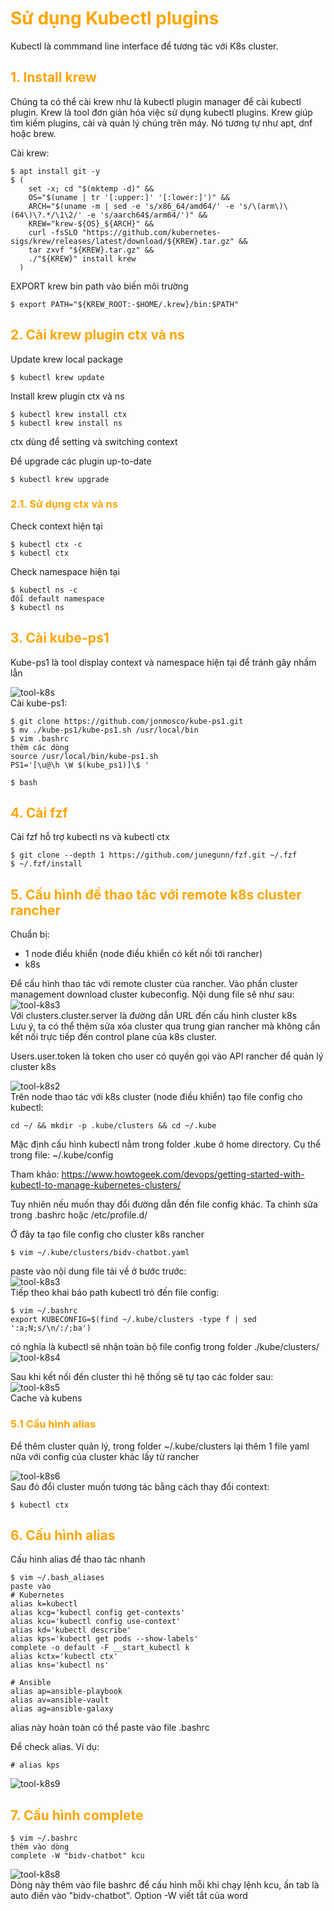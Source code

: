 <h1 style="color:orange">Sử dụng Kubectl plugins</h1>
Kubectl là commmand line interface để tương tác với K8s cluster.
<h2 style="color:orange">1. Install krew</h2>
Chúng ta có thể cài krew như là kubectl plugin manager để cài kubectl plugin. Krew là tool đơn giản hóa việc sử dụng kubectl plugins. Krew giúp tìm kiếm plugins, cài và quản lý chúng trên máy. Nó tương tự như apt, dnf hoặc brew.

Cài krew:

    $ apt install git -y
    $ (
        set -x; cd "$(mktemp -d)" &&
        OS="$(uname | tr '[:upper:]' '[:lower:]')" &&
        ARCH="$(uname -m | sed -e 's/x86_64/amd64/' -e 's/\(arm\)\(64\)\?.*/\1\2/' -e 's/aarch64$/arm64/')" &&
        KREW="krew-${OS}_${ARCH}" &&
        curl -fsSLO "https://github.com/kubernetes-sigs/krew/releases/latest/download/${KREW}.tar.gz" &&
        tar zxvf "${KREW}.tar.gz" &&
        ./"${KREW}" install krew
      )
EXPORT krew bin path vào biến môi trường

    $ export PATH="${KREW_ROOT:-$HOME/.krew}/bin:$PATH"
<h2 style="color:orange">2. Cài krew plugin ctx và ns</h2>
Update krew local package

    $ kubectl krew update
Install krew plugin ctx và ns

    $ kubectl krew install ctx
    $ kubectl krew install ns
ctx dùng để setting và switching context

Để upgrade các plugin up-to-date
    
    $ kubectl krew upgrade
<h3 style="color:orange">2.1. Sử dụng ctx và ns</h3>
Check context hiện tại

    $ kubectl ctx -c
    $ kubectl ctx
Check namespace hiện tại

    $ kubectl ns -c
    đổi default namespace
    $ kubectl ns
<h2 style="color:orange">3. Cài kube-ps1</h2>
Kube-ps1 là tool display context và namespace hiện tại để tránh gây nhầm lẫn

![tool-k8s](../img/tool-k8s1.png)<br>
Cài kube-ps1: 

    $ git clone https://github.com/jonmosco/kube-ps1.git
    $ mv ./kube-ps1/kube-ps1.sh /usr/local/bin
    $ vim .bashrc
    thêm các dòng
    source /usr/local/bin/kube-ps1.sh
    PS1='[\u@\h \W $(kube_ps1)]\$ '

    $ bash
<h2 style="color:orange">4. Cài fzf</h2>
Cài fzf hỗ trợ kubectl ns và kubectl ctx
    
    $ git clone --depth 1 https://github.com/junegunn/fzf.git ~/.fzf
    $ ~/.fzf/install
<h2 style="color:orange">5. Cấu hình để thao tác với remote k8s cluster rancher</h2>

Chuẩn bị:
- 1 node điều khiển (node điều khiển có kết nối tới rancher)
- k8s

Để cấu hình thao tác với remote cluster của rancher. Vào phần cluster management download cluster kubeconfig. Nội dung file sẽ như sau:
![tool-k8s3](../img/tool-k8s3.png)<br>
Với clusters.cluster.server là đường dẫn URL đến cấu hình cluster k8s<br>
Lưu ý, ta có thể thêm sửa xóa cluster qua trung gian rancher mà không cần kết nối trực tiếp đến control plane của k8s cluster.

Users.user.token là token cho user có quyền gọi vào API rancher để quản lý cluster k8s

![tool-k8s2](../img/tool-k8s2.png)<br>
Trên node thao tác với k8s cluster (node điều khiển) tạo file config cho kubectl:

    cd ~/ && mkdir -p .kube/clusters && cd ~/.kube
Mặc định cấu hình kubectl nằm trong folder .kube ở home directory. Cụ thể trong file: ~/.kube/config

Tham khảo: https://www.howtogeek.com/devops/getting-started-with-kubectl-to-manage-kubernetes-clusters/

Tuy nhiên nếu muốn thay đổi đường dẫn đến file config khác. Ta chỉnh sửa trong .bashrc hoặc /etc/profile.d/

Ở đây ta tạo file config cho cluster k8s rancher

    $ vim ~/.kube/clusters/bidv-chatbot.yaml
paste vào nội dung file tải về ở bước trước:<br>
![tool-k8s3](../img/tool-k8s3.png)<br>
Tiếp theo khai báo path kubectl trỏ đến file config:

    $ vim ~/.bashrc
    export KUBECONFIG=$(find ~/.kube/clusters -type f | sed ':a;N;s/\n/:/;ba')
có nghĩa là kubectl sẽ nhận toàn bộ file config trong folder ./kube/clusters/<br>
![tool-k8s4](../img/tool-k8s4.png)<br>

Sau khi kết nối đến cluster thì hệ thống sẽ tự tạo các folder sau:<br>
![tool-k8s5](../img/tool-k8s5.png)<br>
Cache và kubens
<h3 style="color:orange">5.1 Cấu hình alias</h3>
Để thêm cluster quản lý, trong folder ~/.kube/clusters lại thêm 1 file yaml nữa với config của cluster khác lấy từ rancher

![tool-k8s6](../img/tool-k8s6.png)<br>
Sau đó đổi cluster muốn tương tác bằng cách thay đổi context:

    $ kubectl ctx
<h2 style="color:orange">6. Cấu hình alias</h2>
Cấu hình alias để thao tác nhanh
     
    $ vim ~/.bash_aliases
    paste vào
    # Kubernetes
    alias k=kubectl
    alias kcg='kubectl config get-contexts'
    alias kcu='kubectl config use-context'
    alias kd='kubectl describe'
    alias kps='kubectl get pods --show-labels'
    complete -o default -F __start_kubectl k
    alias kctx='kubectl ctx'
    alias kns='kubectl ns'

    # Ansible
    alias ap=ansible-playbook
    alias av=ansible-vault
    alias ag=ansible-galaxy
alias này hoàn toàn có thể paste vào file .bashrc

Để check alias. Ví dụ:
    
    # alias kps
![tool-k8s9](../img/tool-k8s9.png)<br>
<h2 style="color:orange">7. Cấu hình complete</h2>

    $ vim ~/.bashrc
    thêm vào dòng
    complete -W "bidv-chatbot" kcu
![tool-k8s8](../img/tool-k8s8.png)<br>
Dòng này thêm vào file bashrc để cấu hình mỗi khi chạy lệnh kcu, ấn tab là auto điền vào "bidv-chatbot". Option -W viết tắt của word